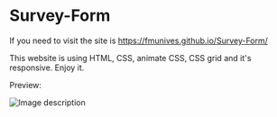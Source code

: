 # Survey-Form

If you need to visit the site is https://fmunives.github.io/Survey-Form/

This website is using HTML, CSS, animate CSS, CSS grid and it's responsive. Enjoy it. 

Preview:

![Image description]('https://github.com/fmunives/Survey-Form/blob/master/previuw.PNG?raw=true')
